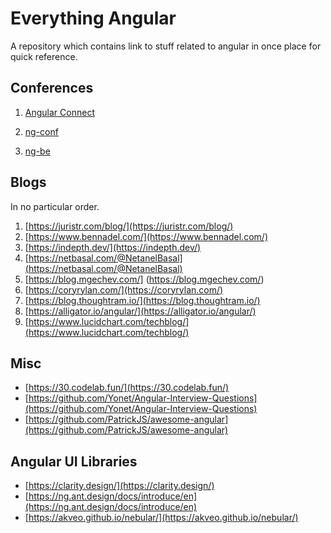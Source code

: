 # Everything Angular
A repository which contains link to stuff related to angular in once place for quick reference.


## Conferences
1. [Angular Connect](https://www.youtube.com/channel/UCzrskTiT_ObAk3xBkVxMz5g) 
 
2. [ng-conf](https://www.youtube.com/channel/UCm9iiIfgmVODUJxINecHQkA) 

3. [ng-be]([https://www.youtube.com/channel/UCnMfZM2S3QgbFvOyet5PMmQ/playlists](https://www.youtube.com/channel/UCnMfZM2S3QgbFvOyet5PMmQ/playlists))

## Blogs
In no particular order.
1. [https://juristr.com/blog/](https://juristr.com/blog/)
2. [https://www.bennadel.com/](https://www.bennadel.com/)
3. [https://indepth.dev/](https://indepth.dev/)
4. [https://netbasal.com/@NetanelBasal](https://netbasal.com/@NetanelBasal)
5. [https://blog.mgechev.com/] (https://blog.mgechev.com/)
6. [https://coryrylan.com/](https://coryrylan.com/)
7. [https://blog.thoughtram.io/](https://blog.thoughtram.io/)
8. [https://alligator.io/angular/](https://alligator.io/angular/)
9. [https://www.lucidchart.com/techblog/](https://www.lucidchart.com/techblog/)

## Misc
- [https://30.codelab.fun/](https://30.codelab.fun/)
- [https://github.com/Yonet/Angular-Interview-Questions](https://github.com/Yonet/Angular-Interview-Questions)
- [https://github.com/PatrickJS/awesome-angular](https://github.com/PatrickJS/awesome-angular)

## Angular UI Libraries

- [https://clarity.design/](https://clarity.design/)
- [https://ng.ant.design/docs/introduce/en](https://ng.ant.design/docs/introduce/en)
- [https://akveo.github.io/nebular/](https://akveo.github.io/nebular/)
